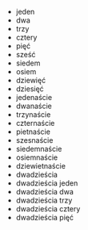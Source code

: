 <!DOCTYPE html>
<html lang="pl">
<head>
	<meta charset="UTF-8">
	<title>selektory css</title>
	<link rel="stylesheet" href="egzamin.css">
</head> 
<body>
	<ul>
		<li>jeden</li>
		<li>dwa</li>
		<li>trzy</li>
		<li>cztery</li>
		<li>pięć</li>
		<li>sześć</li>
		<li>siedem</li>
		<li>osiem</li>
		<li>dziewięć</li>
		<li>dziesięć</li>
		<li>jedenaście</li>
		<li>dwanaście</li>
		<li>trzynaście</li>
		<li>czternaście</li>
		<li>pietnaście</li>
		<li>szesnaście</li>
		<li>siedemnaście</li>
		<li>osiemnaście</li>
		<li>dziewietnaście</li>
		<li>dwadzieścia</li>
		<li>dwadzieścia jeden</li>
		<li>dwadzieścia dwa</li>
		<li>dwadzieścia trzy</li>
		<li>dwadzieścia cztery</li>
		<li>dwadzieścia pięć</li>
	</ul>
	
</body>
</html>
